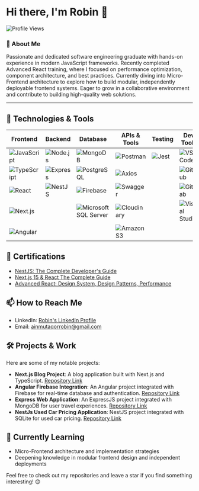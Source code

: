 # Hi there, I'm Robin 👋

![Profile Views](https://komarev.com/ghpvc/?username=ainmutaqorrobin&style=flat-square)

### 🚀 About Me

Passionate and dedicated software engineering graduate with hands-on experience in modern JavaScript frameworks. Recently completed Advanced React training, where I focused on performance optimization, component architecture, and best practices. Currently diving into Micro-Frontend architecture to explore how to build modular, independently deployable frontend systems. Eager to grow in a collaborative environment and contribute to building high-quality web solutions.

---

## 🔧 Technologies & Tools

| Frontend | Backend | Database | APIs & Tools | Testing | Dev Tools |
|---------|---------|----------|--------------|---------|-----------|
| ![JavaScript](https://img.shields.io/badge/-JavaScript-F7DF1E?style=flat-square&logo=javascript&logoColor=black) | ![Node.js](https://img.shields.io/badge/-Node.js-339933?style=flat-square&logo=node.js&logoColor=white) | ![MongoDB](https://img.shields.io/badge/-MongoDB-47A248?style=flat-square&logo=mongodb&logoColor=white) | ![Postman](https://img.shields.io/badge/-Postman-FF6C37?style=flat-square&logo=postman&logoColor=white) | ![Jest](https://img.shields.io/badge/-Jest-C21325?style=flat-square&logo=jest&logoColor=white) | ![VS Code](https://img.shields.io/badge/-VS%20Code-007ACC?style=flat-square&logo=visual-studio-code&logoColor=white) |
| ![TypeScript](https://img.shields.io/badge/-TypeScript-007ACC?style=flat-square&logo=typescript&logoColor=black) | ![Express](https://img.shields.io/badge/-Express-000000?style=flat-square&logo=express&logoColor=white) | ![PostgreSQL](https://img.shields.io/badge/-PostgreSQL-336791?style=flat-square&logo=postgresql&logoColor=white) | ![Axios](https://img.shields.io/badge/-Axios-5A29E4?style=flat-square&logo=axios&logoColor=white) |  | ![GitHub](https://img.shields.io/badge/-GitHub-181717?style=flat-square&logo=github&logoColor=white) |
| ![React](https://img.shields.io/badge/-React-61DAFB?style=flat-square&logo=react&logoColor=black) | ![NestJS](https://img.shields.io/badge/-NestJS-E0234E?style=flat-square&logo=nestjs&logoColor=white) | ![Firebase](https://img.shields.io/badge/-Firebase-FFCA28?style=flat-square&logo=firebase&logoColor=black) | ![Swagger](https://img.shields.io/badge/-Swagger-85EA2D?style=flat-square&logo=swagger&logoColor=black) |  | ![GitLab](https://img.shields.io/badge/-GitLab-FCA121?style=flat-square&logo=gitlab&logoColor=white) |
| ![Next.js](https://img.shields.io/badge/-Next.js-000000?style=flat-square&logo=nextdotjs&logoColor=white) |  | ![Microsoft SQL Server](https://img.shields.io/badge/-Microsoft%20SQL%20Server-CC2927?style=flat-square&logo=microsoft-sql-server&logoColor=white) | ![Cloudinary](https://img.shields.io/badge/-Cloudinary-0078FF?style=flat-square&logo=cloudinary&logoColor=white) |  | ![Visual Studio](https://img.shields.io/badge/-Visual%20Studio-5C2D91?style=flat-square&logo=visual-studio&logoColor=white) |
| ![Angular](https://img.shields.io/badge/-Angular-DD0031?style=flat-square&logo=angular&logoColor=white) |  |  | ![Amazon S3](https://img.shields.io/badge/-Amazon%20S3-569A31?style=flat-square&logo=amazon-s3&logoColor=white) |  |  |


## 📜 Certifications

- [NestJS: The Complete Developer's Guide](https://www.udemy.com/certificate/UC-1dbc51cf-38bc-4752-a79f-0973d6c22415)
- [Next.js 15 & React The Complete Guide](https://www.udemy.com/certificate/UC-efd6ac07-5dd9-4229-bad5-19f16e45e514/)
- [Advanced React: Design System, Design Patterns, Performance](https://www.udemy.com/certificate/UC-d1d9c4e2-30e9-4b6a-a37e-7e79e4be7498/)


## 📫 How to Reach Me

- LinkedIn: [Robin's LinkedIn Profile](https://www.linkedin.com/in/ainmutaqorrobin/)
- Email: [ainmutaqorrobin@gmail.com](mailto:ainmutaqorrobin@gmail.com)



## 🛠️ Projects & Work

Here are some of my notable projects:

- **Next.js Blog Project**: A blog application built with Next.js and TypeScript. [Repository Link](https://github.com/ainmutaqorrobin/nextBlog)
- **Angular Firebase Integration**: An Angular project integrated with Firebase for real-time database and authentication. [Repository Link](https://github.com/ainmutaqorrobin/RecipeShop)
- **Express Web Application**: An ExpressJS project integrated with MongoDB for user travel experiences. [Repository Link](https://github.com/ainmutaqorrobin/expressProject)
- **NestJs Used Car Pricing Application**: NestJS project integrated with SQLite for used car pricing. [Repository Link](https://github.com/ainmutaqorrobin/used-car-pricing)


## 🌱 Currently Learning

- Micro-Frontend architecture and implementation strategies
- Deepening knowledge in modular frontend design and independent deployments

Feel free to check out my repositories and leave a star if you find something interesting! 😊
